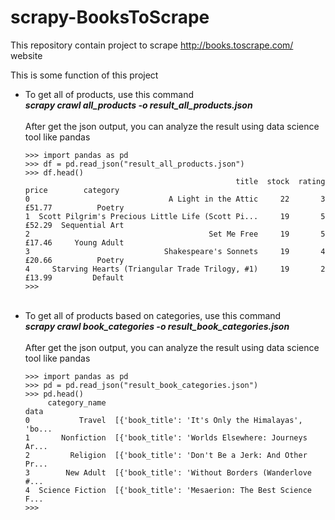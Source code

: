 # scrapy-BooksToScrape
This repository contain project to scrape http://books.toscrape.com/ website

This is some function of this project
<ul>
  <li>
    To get all of products, use this command<br>
    <b><i>scrapy crawl all_products -o result_all_products.json</i></b>
    <br><br>
    After get the json output, you can analyze the result using data science tool like pandas   
 
    >>> import pandas as pd
    >>> df = pd.read_json("result_all_products.json")
    >>> df.head()
                                                   title  stock  rating   price        category
    0                               A Light in the Attic     22       3  £51.77          Poetry
    1  Scott Pilgrim's Precious Little Life (Scott Pi...     19       5  £52.29  Sequential Art
    2                                        Set Me Free     19       5  £17.46     Young Adult
    3                              Shakespeare's Sonnets     19       4  £20.66          Poetry
    4     Starving Hearts (Triangular Trade Trilogy, #1)     19       2  £13.99         Default
    >>> 

    
  </li>
  <br>
  <li>
    To get all of products based on categories, use this command<br>
    <b><i>scrapy crawl book_categories -o result_book_categories.json</i></b>
    <br><br>
    After get the json output, you can analyze the result using data science tool like pandas   
 
    >>> import pandas as pd
    >>> pd = pd.read_json("result_book_categories.json")
    >>> pd.head()
         category_name                                               data
    0           Travel  [{'book_title': 'It's Only the Himalayas', 'bo...
    1       Nonfiction  [{'book_title': 'Worlds Elsewhere: Journeys Ar...
    2         Religion  [{'book_title': 'Don't Be a Jerk: And Other Pr...
    3        New Adult  [{'book_title': 'Without Borders (Wanderlove #...
    4  Science Fiction  [{'book_title': 'Mesaerion: The Best Science F...
    >>> 

    
  </li>
</ul>
